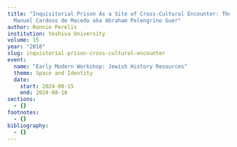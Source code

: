 ```yaml
---
title: "Inquisitorial Prison As a Site of Cross-Cultural Encounter: The Case of
  Manuel Cardoso de Macedo aka Abraham Pelengrino Guer"
author: Ronnie Perelis
institution: Yeshiva University
volume: 15
year: "2018"
slug: inquistorial-prison-cross-cultural-encounter
event:
  name: "Early Modern Workshop: Jewish History Resources"
  theme: Space and Identity
  date:
    start: 2024-08-15
    end: 2024-08-16
sections:
  - {}
footnotes:
  - {}
bibliography:
  - {}
---
```

